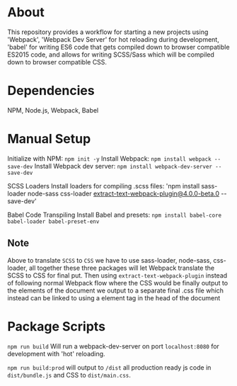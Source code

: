 # About
This repository provides a workflow for starting a new projects using 'Webpack', 'Webpack Dev Server' for hot reloading during development, 'babel' for writing ES6 code that gets compiled down to browser compatible ES2015 code, and allows for writing SCSS/Sass which will be compiled down to browser compatible CSS.

# Dependencies
NPM,
Node.js,
Webpack,
Babel

# Manual Setup
Initialize with NPM: `npm init -y`
Install Webpack: `npm install webpack --save-dev`
Install Webpack dev server: `npm install webpack-dev-server --save-dev`

SCSS Loaders
Install loaders for compiling .scss files: 'npm install sass-loader node-sass css-loader extract-text-webpack-plugin@4.0.0-beta.0 --save-dev'

Babel Code Transpiling
Install Babel and presets: `npm install babel-core babel-loader babel-preset-env`

## Note
  Above to translate `SCSS` to `CSS` we have to use sass-loader, node-sass, css-loader, all together these three packages will let Webpack translate the SCSS to CSS for final put. Then using `extract-text-webpack-plugin` instead of following normal Webpack flow where the CSS would be finally output to the <head> elements of the document we output to a separate final .css file which instead can be linked to using a <link> element tag in the head of the document

# Package Scripts

`npm run build` Will run a webpack-dev-server on port `localhost:8080` for development with 'hot' reloading.

`npm run build:prod` will output to `/dist` all production ready js code in `dist/bundle.js` and CSS to `dist/main.css`.
